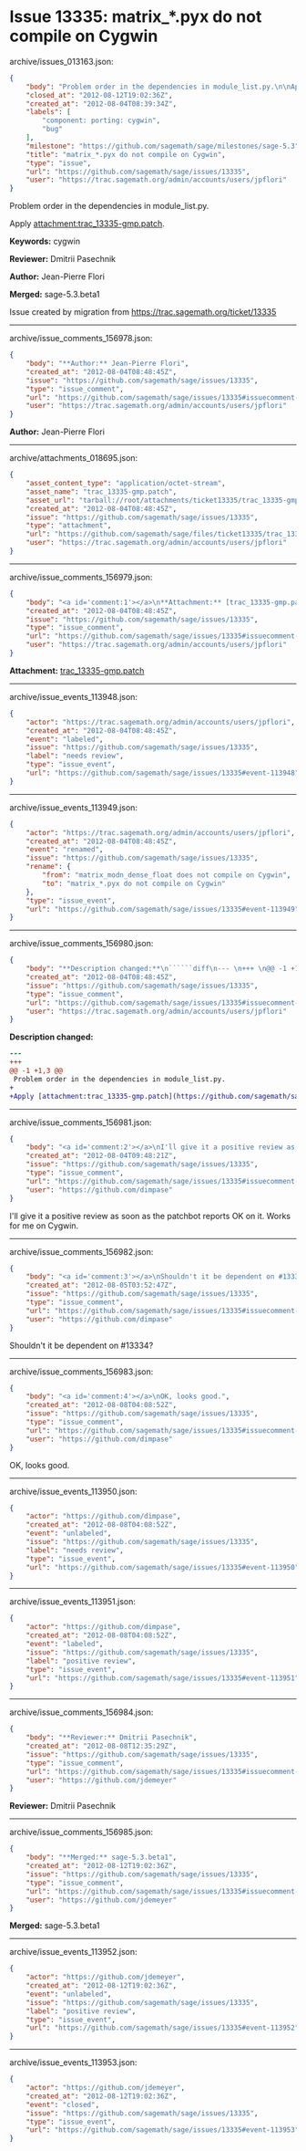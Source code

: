 # Issue 13335: matrix_*.pyx do not compile on Cygwin

archive/issues_013163.json:
```json
{
    "body": "Problem order in the dependencies in module_list.py.\n\nApply [attachment:trac_13335-gmp.patch](https://github.com/sagemath/sage/files/ticket13335/trac_13335-gmp.patch).\n\n**Keywords:** cygwin\n\n**Reviewer:** Dmitrii Pasechnik\n\n**Author:** Jean-Pierre Flori\n\n**Merged:** sage-5.3.beta1\n\nIssue created by migration from https://trac.sagemath.org/ticket/13335\n\n",
    "closed_at": "2012-08-12T19:02:36Z",
    "created_at": "2012-08-04T08:39:34Z",
    "labels": [
        "component: porting: cygwin",
        "bug"
    ],
    "milestone": "https://github.com/sagemath/sage/milestones/sage-5.3",
    "title": "matrix_*.pyx do not compile on Cygwin",
    "type": "issue",
    "url": "https://github.com/sagemath/sage/issues/13335",
    "user": "https://trac.sagemath.org/admin/accounts/users/jpflori"
}
```
Problem order in the dependencies in module_list.py.

Apply [attachment:trac_13335-gmp.patch](https://github.com/sagemath/sage/files/ticket13335/trac_13335-gmp.patch).

**Keywords:** cygwin

**Reviewer:** Dmitrii Pasechnik

**Author:** Jean-Pierre Flori

**Merged:** sage-5.3.beta1

Issue created by migration from https://trac.sagemath.org/ticket/13335





---

archive/issue_comments_156978.json:
```json
{
    "body": "**Author:** Jean-Pierre Flori",
    "created_at": "2012-08-04T08:48:45Z",
    "issue": "https://github.com/sagemath/sage/issues/13335",
    "type": "issue_comment",
    "url": "https://github.com/sagemath/sage/issues/13335#issuecomment-156978",
    "user": "https://trac.sagemath.org/admin/accounts/users/jpflori"
}
```

**Author:** Jean-Pierre Flori



---

archive/attachments_018695.json:
```json
{
    "asset_content_type": "application/octet-stream",
    "asset_name": "trac_13335-gmp.patch",
    "asset_url": "tarball://root/attachments/ticket13335/trac_13335-gmp.patch",
    "created_at": "2012-08-04T08:48:45Z",
    "issue": "https://github.com/sagemath/sage/issues/13335",
    "type": "attachment",
    "url": "https://github.com/sagemath/sage/files/ticket13335/trac_13335-gmp.patch",
    "user": "https://trac.sagemath.org/admin/accounts/users/jpflori"
}
```



---

archive/issue_comments_156979.json:
```json
{
    "body": "<a id='comment:1'></a>\n**Attachment:** [trac_13335-gmp.patch](https://github.com/sagemath/sage/files/ticket13335/trac_13335-gmp.patch)",
    "created_at": "2012-08-04T08:48:45Z",
    "issue": "https://github.com/sagemath/sage/issues/13335",
    "type": "issue_comment",
    "url": "https://github.com/sagemath/sage/issues/13335#issuecomment-156979",
    "user": "https://trac.sagemath.org/admin/accounts/users/jpflori"
}
```

<a id='comment:1'></a>
**Attachment:** [trac_13335-gmp.patch](https://github.com/sagemath/sage/files/ticket13335/trac_13335-gmp.patch)



---

archive/issue_events_113948.json:
```json
{
    "actor": "https://trac.sagemath.org/admin/accounts/users/jpflori",
    "created_at": "2012-08-04T08:48:45Z",
    "event": "labeled",
    "issue": "https://github.com/sagemath/sage/issues/13335",
    "label": "needs review",
    "type": "issue_event",
    "url": "https://github.com/sagemath/sage/issues/13335#event-113948"
}
```



---

archive/issue_events_113949.json:
```json
{
    "actor": "https://trac.sagemath.org/admin/accounts/users/jpflori",
    "created_at": "2012-08-04T08:48:45Z",
    "event": "renamed",
    "issue": "https://github.com/sagemath/sage/issues/13335",
    "rename": {
        "from": "matrix_modn_dense_float does not compile on Cygwin",
        "to": "matrix_*.pyx do not compile on Cygwin"
    },
    "type": "issue_event",
    "url": "https://github.com/sagemath/sage/issues/13335#event-113949"
}
```



---

archive/issue_comments_156980.json:
```json
{
    "body": "**Description changed:**\n``````diff\n--- \n+++ \n@@ -1 +1,3 @@\n Problem order in the dependencies in module_list.py.\n+\n+Apply [attachment:trac_13335-gmp.patch](https://github.com/sagemath/sage/files/ticket13335/trac_13335-gmp.patch).\n``````\n",
    "created_at": "2012-08-04T08:48:45Z",
    "issue": "https://github.com/sagemath/sage/issues/13335",
    "type": "issue_comment",
    "url": "https://github.com/sagemath/sage/issues/13335#issuecomment-156980",
    "user": "https://trac.sagemath.org/admin/accounts/users/jpflori"
}
```

**Description changed:**
``````diff
--- 
+++ 
@@ -1 +1,3 @@
 Problem order in the dependencies in module_list.py.
+
+Apply [attachment:trac_13335-gmp.patch](https://github.com/sagemath/sage/files/ticket13335/trac_13335-gmp.patch).
``````




---

archive/issue_comments_156981.json:
```json
{
    "body": "<a id='comment:2'></a>\nI'll give it a positive review as soon as the patchbot reports OK on it. Works for me on Cygwin.",
    "created_at": "2012-08-04T09:48:21Z",
    "issue": "https://github.com/sagemath/sage/issues/13335",
    "type": "issue_comment",
    "url": "https://github.com/sagemath/sage/issues/13335#issuecomment-156981",
    "user": "https://github.com/dimpase"
}
```

<a id='comment:2'></a>
I'll give it a positive review as soon as the patchbot reports OK on it. Works for me on Cygwin.



---

archive/issue_comments_156982.json:
```json
{
    "body": "<a id='comment:3'></a>\nShouldn't it be dependent on #13334?",
    "created_at": "2012-08-05T03:52:47Z",
    "issue": "https://github.com/sagemath/sage/issues/13335",
    "type": "issue_comment",
    "url": "https://github.com/sagemath/sage/issues/13335#issuecomment-156982",
    "user": "https://github.com/dimpase"
}
```

<a id='comment:3'></a>
Shouldn't it be dependent on #13334?



---

archive/issue_comments_156983.json:
```json
{
    "body": "<a id='comment:4'></a>\nOK, looks good.",
    "created_at": "2012-08-08T04:08:52Z",
    "issue": "https://github.com/sagemath/sage/issues/13335",
    "type": "issue_comment",
    "url": "https://github.com/sagemath/sage/issues/13335#issuecomment-156983",
    "user": "https://github.com/dimpase"
}
```

<a id='comment:4'></a>
OK, looks good.



---

archive/issue_events_113950.json:
```json
{
    "actor": "https://github.com/dimpase",
    "created_at": "2012-08-08T04:08:52Z",
    "event": "unlabeled",
    "issue": "https://github.com/sagemath/sage/issues/13335",
    "label": "needs review",
    "type": "issue_event",
    "url": "https://github.com/sagemath/sage/issues/13335#event-113950"
}
```



---

archive/issue_events_113951.json:
```json
{
    "actor": "https://github.com/dimpase",
    "created_at": "2012-08-08T04:08:52Z",
    "event": "labeled",
    "issue": "https://github.com/sagemath/sage/issues/13335",
    "label": "positive review",
    "type": "issue_event",
    "url": "https://github.com/sagemath/sage/issues/13335#event-113951"
}
```



---

archive/issue_comments_156984.json:
```json
{
    "body": "**Reviewer:** Dmitrii Pasechnik",
    "created_at": "2012-08-08T12:35:29Z",
    "issue": "https://github.com/sagemath/sage/issues/13335",
    "type": "issue_comment",
    "url": "https://github.com/sagemath/sage/issues/13335#issuecomment-156984",
    "user": "https://github.com/jdemeyer"
}
```

**Reviewer:** Dmitrii Pasechnik



---

archive/issue_comments_156985.json:
```json
{
    "body": "**Merged:** sage-5.3.beta1",
    "created_at": "2012-08-12T19:02:36Z",
    "issue": "https://github.com/sagemath/sage/issues/13335",
    "type": "issue_comment",
    "url": "https://github.com/sagemath/sage/issues/13335#issuecomment-156985",
    "user": "https://github.com/jdemeyer"
}
```

**Merged:** sage-5.3.beta1



---

archive/issue_events_113952.json:
```json
{
    "actor": "https://github.com/jdemeyer",
    "created_at": "2012-08-12T19:02:36Z",
    "event": "unlabeled",
    "issue": "https://github.com/sagemath/sage/issues/13335",
    "label": "positive review",
    "type": "issue_event",
    "url": "https://github.com/sagemath/sage/issues/13335#event-113952"
}
```



---

archive/issue_events_113953.json:
```json
{
    "actor": "https://github.com/jdemeyer",
    "created_at": "2012-08-12T19:02:36Z",
    "event": "closed",
    "issue": "https://github.com/sagemath/sage/issues/13335",
    "type": "issue_event",
    "url": "https://github.com/sagemath/sage/issues/13335#event-113953"
}
```

